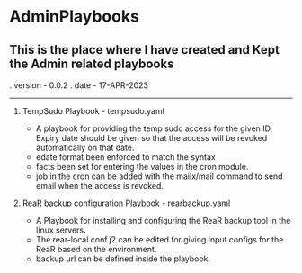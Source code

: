 AdminPlaybooks
==============
This is the place where I have created and Kept the Admin related playbooks
--------------------------------------------------------------------------------------------

. version - 0.0.2
. date - 17-APR-2023

---------------------------------------------------------------------------------------------

1) TempSudo Playbook - tempsudo.yaml 
   - A playbook for providing the temp sudo access for the given ID. Expiry date should be given so that the access will be revoked automatically on that date.
   - edate format been enforced to match the syntax 
   - facts been set for entering the values in the cron module.
   - job in the cron can be added with the mailx/mail command to send email when the access is revoked.

2) ReaR backup configuration Playbook - rearbackup.yaml
   - A Playbook for installing and  configuring the ReaR backup tool in the linux servers.
   - The rear-local.conf.j2 can be edited for giving input configs for the ReaR based on the environment.
   - backup url can be defined inside the playbook.  
